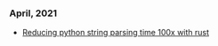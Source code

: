 ### April, 2021
- [Reducing python string parsing time 100x with rust  ](./Reducing-python-string-parsing-time-100x-with-rust.html)